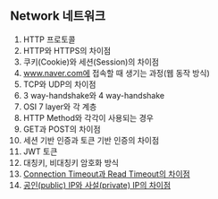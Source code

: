 ## Network 네트워크

1. HTTP 프로토콜
2. HTTP와 HTTPS의 차이점
3. 쿠키(Cookie)와 세션(Session)의 차이점
4. www.naver.com에 접속할 때 생기는 과정(웹 동작 방식)
5. TCP와 UDP의 차이점
6. 3 way-handshake와 4 way-handshake
7. OSI 7 layer와 각 계층
8. HTTP Method와 각각이 사용되는 경우
9. GET과 POST의 차이점
10. 세션 기반 인증과 토큰 기반 인증의 차이점
11. JWT 토큰
12. 대칭키, 비대칭키 암호화 방식
13. <a href="network/Connection Timeout과 Read Timeout의 차이점">Connection Timeout과 Read Timeout의 차이점
14. 공인(public) IP와 사설(private) IP의 차이점
